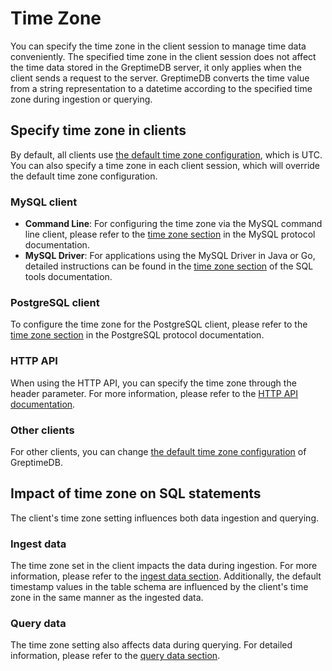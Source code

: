 # Time Zone

You can specify the time zone in the client session to manage time data conveniently.
The specified time zone in the client session does not affect the time data stored in the GreptimeDB server,
it only applies when the client sends a request to the server.
GreptimeDB converts the time value from a string representation to a datetime according to the specified time zone during ingestion or querying.

## Specify time zone in clients

By default, all clients use [the default time zone configuration](/user-guide/deployments/configuration.md#default-time-zone-configuration), which is UTC.
You can also specify a time zone in each client session,
which will override the default time zone configuration.

### MySQL client

- **Command Line**: For configuring the time zone via the MySQL command line client, please refer to the [time zone section](/user-guide/protocols/mysql.md#time-zone) in the MySQL protocol documentation.
- **MySQL Driver**: For applications using the MySQL Driver in Java or Go, detailed instructions can be found in the [time zone section](/reference/sql-tools.md#time-zone) of the SQL tools documentation.

### PostgreSQL client

To configure the time zone for the PostgreSQL client, please refer to the [time zone section](/user-guide/protocols/postgresql.md#time-zone) in the PostgreSQL protocol documentation.

### HTTP API

When using the HTTP API, you can specify the time zone through the header parameter. For more information, please refer to the [HTTP API documentation](/user-guide/protocols/http.md#time-zone).

### Other clients

For other clients, you can change [the default time zone configuration](/user-guide/deployments/configuration.md#default-time-zone-configuration) of GreptimeDB.

## Impact of time zone on SQL statements

The client's time zone setting influences both data ingestion and querying.

### Ingest data

The time zone set in the client impacts the data during ingestion.
For more information, please refer to the [ingest data section](/user-guide/ingest-data/for-iot/sql.md#time-zone).
Additionally, the default timestamp values in the table schema are influenced by the client's time zone in the same manner as the ingested data.

### Query data

The time zone setting also affects data during querying.
For detailed information, please refer to the [query data section](/user-guide/query-data/sql.md#time-zone).


